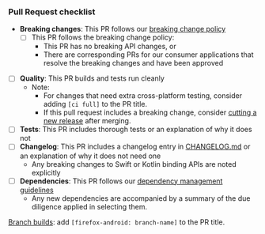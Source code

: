 ### Pull Request checklist ###
<!-- Before submitting the PR, please address each item -->
- **Breaking changes**:  This PR follows our [breaking change policy](https://github.com/mozilla/application-services/blob/main/docs/howtos/breaking-changes.md)
  - [ ] This PR follows the breaking change policy:
     - This PR has no breaking API changes, or
     - There are corresponding PRs for our consumer applications that resolve the breaking changes and have been approved
- [ ] **Quality**: This PR builds and tests run cleanly
  - Note:
    - For changes that need extra cross-platform testing, consider adding `[ci full]` to the PR title.
    - If this pull request includes a breaking change, consider [cutting a new release](https://github.com/mozilla/application-services/blob/main/docs/howtos/cut-a-new-release.md) after merging.
- [ ] **Tests**: This PR includes thorough tests or an explanation of why it does not
- [ ] **Changelog**: This PR includes a changelog entry in [CHANGELOG.md](../CHANGELOG.md) or an explanation of why it does not need one
  - Any breaking changes to Swift or Kotlin binding APIs are noted explicitly
- [ ] **Dependencies**: This PR follows our [dependency management guidelines](https://github.com/mozilla/application-services/blob/main/docs/dependency-management.md)
  - Any new dependencies are accompanied by a summary of the due diligence applied in selecting them.

[Branch builds](https://github.com/mozilla/application-services/blob/main/docs/howtos/branch-builds.md): add `[firefox-android: branch-name]` to the PR title.
